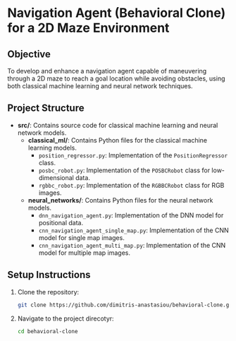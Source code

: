 # Navigation Agent (Behavioral Clone) for a 2D Maze Environment

## Objective
To develop and enhance a navigation agent capable of maneuvering through a 2D maze to reach a goal location while avoiding obstacles, using both classical machine learning and neural network techniques.

## Project Structure
- **src/**: Contains source code for classical machine learning and neural network models.
  - **classical_ml/**: Contains Python files for the classical machine learning models.
    - `position_regressor.py`: Implementation of the `PositionRegressor` class.
    - `posbc_robot.py`: Implementation of the `POSBCRobot` class for low-dimensional data.
    - `rgbbc_robot.py`: Implementation of the `RGBBCRobot` class for RGB images.
  - **neural_networks/**: Contains Python files for the neural network models.
    - `dnn_navigation_agent.py`: Implementation of the DNN model for positional data.
    - `cnn_navigation_agent_single_map.py`: Implementation of the CNN model for single map images.
    - `cnn_navigation_agent_multi_map.py`: Implementation of the CNN model for multiple map images.

## Setup Instructions
1. Clone the repository:
   ```sh
   git clone https://github.com/dimitris-anastasiou/behavioral-clone.git

2. Navigate to the project direcotyr:
   ```sh
   cd behavioral-clone
